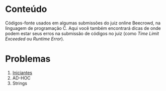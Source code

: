# Conteúdo
Códigos-fonte usados em algumas submissões do juiz online Beecrowd, na linguagem de programação C. Aqui você também encontrará dicas de onde podem estar seus erros na submissão de códigos no juiz (como _Time Limit Exceeded_ ou _Runtime Error_).
# Problemas
1. [Iniciantes](iniciantes.md)
2. AD-HOC
3. Strings